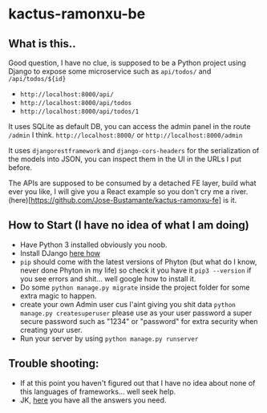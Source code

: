 # kactus-ramonxu-be

## What is this..
Good question, I have no clue, is supposed to be a Python project using Django to expose some microservice such as `api/todos/` and `/api/todos/${id}`
  - `http://localhost:8000/api/`
  - `http://localhost:8000/api/todos`
  - `http://localhost:8000/api/todos/1`


It uses SQLite as default DB, you can access the admin panel in the route `/admin` I think. `http://localhost:8000/` or `http://localhost:8000/admin`

It uses `djangorestframework` and `django-cors-headers` for the serialization of the models into JSON, you can inspect them in the UI in the URLs I put before.

The APIs are supposed to be consumed by a detached FE layer, build what ever you like, I will give you a React example so you don't cry me a river. (here)[https://github.com/Jose-Bustamante/kactus-ramonxu-fe] is it.

## How to Start (I have no idea of what I am doing)
- Have Python 3 installed obviously you noob.
- Install DJango [here how](https://docs.djangoproject.com/en/4.0/intro/install/)
- `pip` should come with the latest versions of Phyton (but what do I know, never done Phyton in my life) so check it you have it `pip3 --version` if you see errors and shit... well google how to install it.
- Do some `python manage.py migrate` inside the project folder for some extra magic to happen.
- create your own Admin user cus I'aint giving you shit data `python manage.py createsuperuser` please use as your user password a super secure password such as "1234" or "password" for extra security when creating your user.
- Run your server by using `python manage.py runserver`

## Trouble shooting:
- If at this point you haven't figured out that I have no idea about none of this languages of frameworks... well seek help.
- JK, [here](https://letmegooglethat.com/?q=Django+getting+started) you have all the answers you need.